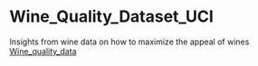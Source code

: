 # Wine_Quality_Dataset_UCI
Insights from wine data on how to maximize the appeal of wines  
[Wine_quality_data](https://archive.ics.uci.edu/ml/datasets/wine+quality)

